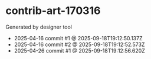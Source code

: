 # contrib-art-170316
Generated by designer tool
- 2025-04-16 commit #1 @ 2025-09-18T19:12:50.137Z
- 2025-04-16 commit #2 @ 2025-09-18T19:12:52.573Z
- 2025-04-26 commit #1 @ 2025-09-18T19:12:56.620Z
